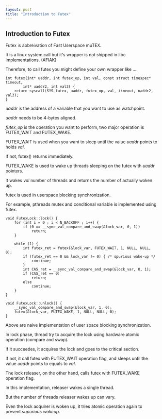 ```yaml
---
layout: post
title: "Introduction to Futex"
---
```


## Introduction to Futex

Futex is abbreivation of Fast Userspace muTEX.

It is a linux system call but it's wrapper is not shipped in libc implementations. (AFIAK)

Therefore, to call futex you might define your own wrapper like ...

```
int futex(int* uaddr, int futex_op, int val, const struct timespec* timeout,
		int* uaddr2, int val3) {
	return syscall(SYS_futex, uaddr, futex_op, val, timeout, uaddr2, val3);
}
```

_uaddr_ is the address of a variable that you want to use as watchpoint.

_uaddr_ needs to be 4-bytes aligned.

_futex_op_ is the operation you want to perform, two major operation is FUTEX_WAIT and FUTEX_WAKE.

FUTEX_WAIT is used when you want to sleep until the value _uaddr_ points to holds _val_.

If not, futex() returns immediately.

FUTEX_WAKE is used to wake up threads sleeping on the futex with _uaddr_ pointers.

It wakes _val_ number of threads and returns the number of actually woken up.

futex is used in userspace blocking synchronization.

For example, pthreads mutex and conditional variable is implemented using futex.

```
void FutexLock::lock() {
	for (int i = 0 ; i < N_BACKOFF ; i++) {
		if (0 == __sync_val_compare_and_swap(&lock_var, 0, 1))
			return;
	}

	while (1) {
		int futex_ret = futex(&lock_var, FUTEX_WAIT, 1, NULL, NULL, 0);
		if (futex_ret == 0 && lock_var != 0) { /* spurious wake-up */
			continue;
		}
		int CAS_ret = __sync_val_compare_and_swap(&lock_var, 0, 1);
		if (CAS_ret == 0)
			return;
		else
			continue;
	}
}

void FutexLock::unlock() {
	__sync_val_compare_and_swap(&lock_var, 1, 0);
	futex(&lock_var, FUTEX_WAKE, 1, NULL, NULL, 0);
}
```

Above are naive implementation of user space blocking synchronization.

In lock phase, thread try to acquire the lock using hardware atomic operation (compare and swap).

If it succeedes, it acquires the lock and goes to the critical section.

If not, it call futex with FUTEX_WAIT operation flag, and sleeps until the value _uaddr_ points to equals to _val_.

The lock releaser, on the other hand, calls futex with FUTEX_WAKE operation flag.

In this implementation, releaser wakes a single thread.

But the number of threads releaser wakes up can vary.

Even the lock acquirer is woken up, it tries atomic operation again to prevent _supurious wakeup_.
